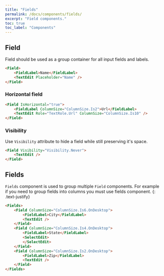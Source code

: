 ```yaml
---
title: "Fields"
permalink: /docs/components/fields/
excerpt: "Field components."
toc: true
toc_label: "Components"
---
```


## Field

Field should be used as a group container for all input fields and labels.

```html
<Field>
    <FieldLabel>Name</FieldLabel>
    <TextEdit Placeholder="Name" />
</Field>
```

### Horizontal field

```html
<Field IsHorizontal="true">
    <FieldLabel ColumnSize="ColumnSize.Is2">Url</FieldLabel>
    <TextEdit Role="TextRole.Url" ColumnSize="ColumnSize.Is10" />
</Field>
```

### Visibility

Use `Visibility` attribute to hide a field while still preserving it's space.

```html
<Field Visibility="Visibility.Never">
    <TextEdit />
</Field>
```

## Fields

`Fields` component is used to group multiple `Field` components. For example if you need to group fields into columns you must use fields component.
{: .text-justify}

```html
<Fields>
    <Field ColumnSize="ColumnSize.Is6.OnDesktop">
        <FieldLabel>City</FieldLabel>
        <TextEdit />
    </Field>
    <Field ColumnSize="ColumnSize.Is4.OnDesktop">
        <FieldLabel>State</FieldLabel>
        <SelectEdit>
        </SelectEdit>
    </Field>
    <Field ColumnSize="ColumnSize.Is2.OnDesktop">
        <FieldLabel>Zip</FieldLabel>
        <TextEdit />
    </Field>
</Fields>
```